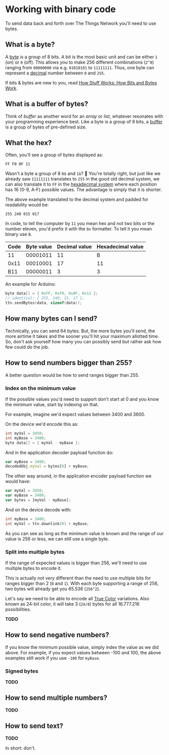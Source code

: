 # Working with binary code
To send data back and forth over The Things Network you'll need to use bytes.

## What is a byte?
A [byte](https://simple.wikipedia.org/wiki/Byte) is a group of 8 bits. A bit is the most basic unit and can be either `1` (on) or `0` (off). This allows you to make 256 different combinations (`2^8`) ranging from `00000000` via e.g. `01010101` to `11111111`. Thus, one byte can represent a [decimal](https://simple.wikipedia.org/wiki/Decimal) number between `0` and `255`.

If bits & bytes are new to you, read [How Stuff Works: How Bits and Bytes Work](http://computer.howstuffworks.com/bytes.htm).

## What is a buffer of bytes?
Think of *buffer* as another word for an *array* or *list*, whatever resonates with your programming experience best. Like a byte is a group of 8 bits, a [buffer](https://en.wikipedia.org/wiki/Data_buffer) is a group of bytes of pre-defined size.

## What the hex?
Often, you'll see a group of bytes displayed as:

```
FF F0 0F 11
```

Wasn't a byte a group of 8 `0`s and `1`s? 🤔 You're totally right, but just like we already saw `11111111` translates to `255` in the good old decimal system, we can also translate it to `FF` in the [hexadecimal system](https://simple.wikipedia.org/wiki/Hexadecimal_numeral_system) where each position has 16 (0-9, A-F) possible values. The advantage is simply that it is shorter.

The above example translated to the decimal system and padded for readability would be:

```
255 240 015 017
```

In code, to tell the computer by `11` you mean hex and not two bits or the number eleven, you'd prefix it with the `0x` formatter. To tell it you mean binary use `B`.

Code | Byte value   | Decimal value | Hexadecimal value
-----|--------------|---------------|------------------
11   | 00001011     | 11            | B
0x11 | 00010001     | 17            | 11
B11  | 00000011     | 3             | 3

An example for Arduino:

```c
byte data[] = { 0xFF, 0xF0, 0x0F, 0x11 };
// identical: { 255, 240, 15, 17 };
ttn.sendBytes(data, sizeof(data));
```

## How many bytes can I send?
Technically, you can send 64 bytes. But, the more bytes you'll send, the more airtime it takes and the sooner you'll hit your maximum allotted time. So, don't ask yourself how many you can possibly send but rather ask how few could do the job.

## How to send numbers bigger than 255?
A better question would be how to send ranges bigger than 255.

### Index on the minimum value
If the possible values you'd need to support don't start at 0 and you know the minimum value, start by indexing on that.

For example, imagine we'd expect values between 3400 and 3600.

On the device we'd encode this as:

```c
int myVal = 3450;
int myBase = 3400;
byte data[] = { myVal - myBase };
```

And in the application decoder payload function do:

```js
var myBase = 3400;
decodedObj.myVal = bytes[0] + myBase;
```

The other way around, in the application encoder payload function we would have:

```js
var myVal = 3450;
var myBase = 3400;
var bytes = [myVal - myBase];
```

And on the device decode with:

```c
int myBase = 3400;
int myVal = ttn.downlink[0] + myBase;
```

As you can see as long as the minimum value is known and the range of our value is 256 or less, we can still use a single byte.

### Split into multiple bytes
If the range of expected values is bigger than 256, we'll need to use multiple bytes to encode it.

This is actually not very different than the need to use multiple bits for ranges bigger than 2 (`0` and `1`). With each byte supporting a range of 256, two bytes will already get you 65.536 (`256^2`).

Let's say we need to be able to encode all [True Color](https://en.wikipedia.org/wiki/Color_depth#True_color_.2824-bit.29) variations. Also known as 24-bit color, it will take 3 (`24/8`) bytes for all 16.777.216 possibilities.

**TODO**

## How to send negative numbers?
If you know the minimum possible value, simply index the value as we did above. For example, if you expect values between -100 and 100, the above examples still work if you use `-100` for `myBase`.

### Signed bytes
**TODO**

## How to send multiple numbers?
**TODO**

## How to send text?
**TODO**

In short: don't.
